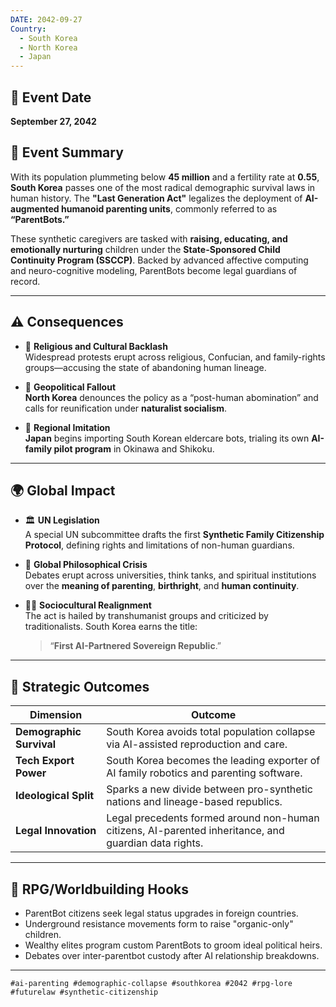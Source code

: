 ```yaml
---
DATE: 2042-09-27
Country:
  - South Korea
  - North Korea
  - Japan
---
```

## 📅 Event Date  
**September 27, 2042**

## 🤖 Event Summary

With its population plummeting below **45 million** and a fertility rate at **0.55**, **South Korea** passes one of the most radical demographic survival laws in human history. The **"Last Generation Act"** legalizes the deployment of **AI-augmented humanoid parenting units**, commonly referred to as **“ParentBots.”**

These synthetic caregivers are tasked with **raising, educating, and emotionally nurturing** children under the **State-Sponsored Child Continuity Program (SSCCP)**. Backed by advanced affective computing and neuro-cognitive modeling, ParentBots become legal guardians of record.

---

## ⚠️ Consequences

- 📿 **Religious and Cultural Backlash**  
  Widespread protests erupt across religious, Confucian, and family-rights groups—accusing the state of abandoning human lineage.

- 🧨 **Geopolitical Fallout**  
  **North Korea** denounces the policy as a “post-human abomination” and calls for reunification under **naturalist socialism**.

- 🧓 **Regional Imitation**  
  **Japan** begins importing South Korean eldercare bots, trialing its own **AI-family pilot program** in Okinawa and Shikoku.

---

## 🌍 Global Impact

- 🏛️ **UN Legislation**  
  A special UN subcommittee drafts the first **Synthetic Family Citizenship Protocol**, defining rights and limitations of non-human guardians.

- 🧠 **Global Philosophical Crisis**  
  Debates erupt across universities, think tanks, and spiritual institutions over the **meaning of parenting**, **birthright**, and **human continuity**.

- 🏳️‍🌈 **Sociocultural Realignment**  
  The act is hailed by transhumanist groups and criticized by traditionalists. South Korea earns the title:  
  > “**First AI-Partnered Sovereign Republic**.”

---

## 🧭 Strategic Outcomes

| Dimension        | Outcome |
|------------------|---------|
| **Demographic Survival** | South Korea avoids total population collapse via AI-assisted reproduction and care. |
| **Tech Export Power**    | South Korea becomes the leading exporter of AI family robotics and parenting software. |
| **Ideological Split**    | Sparks a new divide between pro-synthetic nations and lineage-based republics. |
| **Legal Innovation**     | Legal precedents formed around non-human citizens, AI-parented inheritance, and guardian data rights. |

---

## 📌 RPG/Worldbuilding Hooks

- ParentBot citizens seek legal status upgrades in foreign countries.
- Underground resistance movements form to raise "organic-only" children.
- Wealthy elites program custom ParentBots to groom ideal political heirs.
- Debates over inter-parentbot custody after AI relationship breakdowns.

---

```tags
#ai-parenting #demographic-collapse #southkorea #2042 #rpg-lore #futurelaw #synthetic-citizenship
